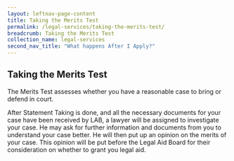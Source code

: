```yaml
---
layout: leftnav-page-content
title: Taking the Merits Test
permalink: /legal-services/taking-the-merits-test/
breadcrumb: Taking the Merits Test
collection_name: legal-services
second_nav_title: "What happens After I Apply?"
---
```


Taking the Merits Test
---

The Merits Test assesses whether you have a reasonable case to bring or defend in court. 

After Statement Taking is done, and all the necessary documents for your case have been received by LAB, a lawyer will be assigned to investigate your case. He may ask for further information and documents from you to understand your case better. He will then put up an opinion on the merits of your case. This opinion will be put before the Legal Aid Board for their consideration on whether to grant you legal aid.<br>
